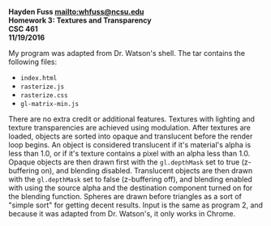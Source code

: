 **Hayden Fuss <mailto:whfuss@ncsu.edu>**  
**Homework 3: Textures and Transparency**  
**CSC 461**  
**11/19/2016**

My program was adapted from Dr. Watson's shell. The tar contains the following files:

+ `index.html`
+ `rasterize.js`
+ `rasterize.css`
+ `gl-matrix-min.js`

There are no extra credit or additional features. Textures with lighting and texture transparencies are achieved using modulation. After textures are loaded, objects are sorted into opaque and translucent before the render loop begins. An object is considered translucent if it's material's alpha is less than 1.0, or if it's texture contains a pixel with an alpha less than 1.0. Opaque objects are then drawn first with the `gl.depthMask` set to true (z-buffering on), and blending disabled. Translucent objects are then drawn with the `gl.depthMask` set to false (z-buffering off), and blending enabled with using the source alpha and the destination component turned on for the blending function. Spheres are drawn before triangles as a sort of "simple sort" for getting decent results. Input is the same as program 2, and because it was adapted from Dr. Watson's, it only works in Chrome.
